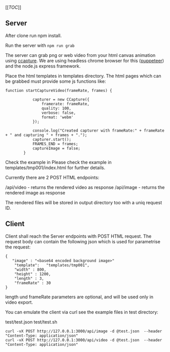 [[_TOC_]]

## Server

After clone run npm install.

Run  the server with `npm run grab`

The server can grab png or web video from your html canvas animation using [ccapture](https://github.com/spite/ccapture.js/). We are using headless chrome browser for this ([puppeteer](https://github.com/GoogleChrome/puppeteer)) and the node.js express framework. 

Place the html templates in templates directory. The html pages which can be grabbed must provide some js functions like:

  
```
function startCaptureVideo(frameRate, frames) {

            capturer = new CCapture({
                framerate: frameRate,
                quality: 100,
                verbose: false,
                format: 'webm'
            });

            console.log("Created capturer with frameRate:" + frameRate + " and capturing " + frames + ".");
            capturer.start();
            FRAMES_END = frames;
            captureImage = false;
        }
```


Check the example in  Please check the example in templates/tmp001/index.html for further details.

Currently there are 2 POST HTML endpoints:

/api/video       - returns the rendered video as response
/api/image      - returns the rendered image as response

The rendered files will be stored in output directory too with a uniq request ID.

## Client

Client shall reach the Server endpoints with POST HTML request. The request body can contain the following json which is used for parametrise the request:


```
{
   "image" : "<base64 encoded background image>"
    "template":   "templates/tmp001",
    "width" : 800,
    "height" : 1200,
    "length" : 3,
    "frameRate" : 30
}
```
length und frameRate parameters are optional, and will be used only in video export.

You can emulate the client via curl see the example files  in test directory:

test/test.json
test/test.sh

```
curl -vX POST http://127.0.0.1:3000/api/image -d @test.json  --header "Content-Type: application/json"
curl -vX POST http://127.0.0.1:3000/api/video -d @test.json  --header "Content-Type: application/json"
```


